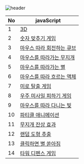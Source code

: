 ![header](https://capsule-render.vercel.app/api?type=wave&color=auto&height=150&section=header&text=JavaScript%20Collection%20for%20Fun&fontSize=25)

| No | javaScript |
| ------------ | ------------- |
| 1 | <a href="https://eekfrl.github.io/Js/3d.html" target="_blank"> 3D </a>  |
| 2 | <a href="https://eekfrl.github.io/Js/choose-num.html" target="_blank"> 숫자 맞추기 게임 </a>  |
| 3 | <a href="https://eekfrl.github.io/Js/cube.html" target="_blank"> 마우스 따라 회전하는 큐브 </a>  |
| 4 | <a href="https://eekfrl.github.io/Js/follow-rainbow.html" target="_blank"> 마우스를 따라가는 무지개 </a>  |
| 5 | <a href="https://eekfrl.github.io/Js/follow-star.html" target="_blank"> 마우스를 따라가는 별 </a>  |
| 6 | <a href="https://eekfrl.github.io/Js/follow-water.html" target="_blank"> 마우스를 따라 흐르는 액체 </a>  |
| 7 | <a href="https://eekfrl.github.io/Js/miro.html" target="_blank"> 미로 탈출 게임 </a>  |
| 8 | <a href="https://eekfrl.github.io/Js/misaill-game.html" target="_blank"> 우주 미사일 피하기 게임 </a>  |
| 9 | <a href="https://eekfrl.github.io/Js/mouse-js.html" target="_blank"> 마우스를 따라 다니는 빛 </a>  |
| 10 | <a href="https://eekfrl.github.io/Js/particle.html" target="_blank"> 파티클 애니메이션 </a>  |
| 11 | <a href="https://eekfrl.github.io/Js/rainbow.html" target="_blank"> 무지개 잔상 효과 </a>  |
| 12 | <a href="https://eekfrl.github.io/Js/random.html" target="_blank"> 랜덤 도형 추출 </a>  |
| 13 | <a href="https://eekfrl.github.io/Js/starry.html" target="_blank"> 클릭하면 별 쏟아짐 </a>  |
| 14 | <a href="https://eekfrl.github.io/Js/tower.html" target="_blank"> 타워 디펜스 게임 </a>  |
